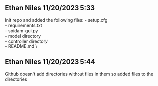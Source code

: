 ## Ethan Niles 11/20/2023 5:33
Init repo and added the following files:
    - setup.cfg \
    - requirements.txt \
    - spidam-gui.py \
    - model directory \
    - controller directory \
    - README.md \

## Ethan Niles 11/20/2023 5:44
Github doesn't add directories without files in them so added files to the directories
